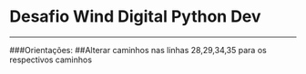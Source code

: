# Desafio Wind Digital Python Dev
---
###Orientações:
##Alterar caminhos nas linhas 28,29,34,35 para os respectivos caminhos

